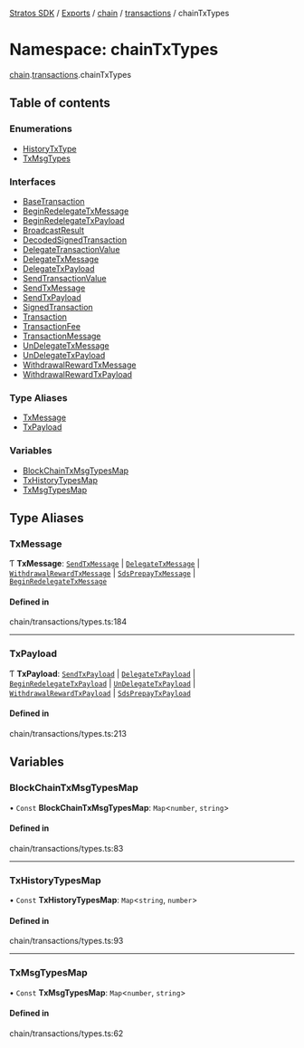 [Stratos SDK](../README.md) / [Exports](../modules.md) / [chain](chain.md) / [transactions](chain.transactions.md) / chainTxTypes

# Namespace: chainTxTypes

[chain](chain.md).[transactions](chain.transactions.md).chainTxTypes

## Table of contents

### Enumerations

- [HistoryTxType](../enums/chain.transactions.chainTxTypes.HistoryTxType.md)
- [TxMsgTypes](../enums/chain.transactions.chainTxTypes.TxMsgTypes.md)

### Interfaces

- [BaseTransaction](../interfaces/chain.transactions.chainTxTypes.BaseTransaction.md)
- [BeginRedelegateTxMessage](../interfaces/chain.transactions.chainTxTypes.BeginRedelegateTxMessage.md)
- [BeginRedelegateTxPayload](../interfaces/chain.transactions.chainTxTypes.BeginRedelegateTxPayload.md)
- [BroadcastResult](../interfaces/chain.transactions.chainTxTypes.BroadcastResult.md)
- [DecodedSignedTransaction](../interfaces/chain.transactions.chainTxTypes.DecodedSignedTransaction.md)
- [DelegateTransactionValue](../interfaces/chain.transactions.chainTxTypes.DelegateTransactionValue.md)
- [DelegateTxMessage](../interfaces/chain.transactions.chainTxTypes.DelegateTxMessage.md)
- [DelegateTxPayload](../interfaces/chain.transactions.chainTxTypes.DelegateTxPayload.md)
- [SendTransactionValue](../interfaces/chain.transactions.chainTxTypes.SendTransactionValue.md)
- [SendTxMessage](../interfaces/chain.transactions.chainTxTypes.SendTxMessage.md)
- [SendTxPayload](../interfaces/chain.transactions.chainTxTypes.SendTxPayload.md)
- [SignedTransaction](../interfaces/chain.transactions.chainTxTypes.SignedTransaction.md)
- [Transaction](../interfaces/chain.transactions.chainTxTypes.Transaction.md)
- [TransactionFee](../interfaces/chain.transactions.chainTxTypes.TransactionFee.md)
- [TransactionMessage](../interfaces/chain.transactions.chainTxTypes.TransactionMessage.md)
- [UnDelegateTxMessage](../interfaces/chain.transactions.chainTxTypes.UnDelegateTxMessage.md)
- [UnDelegateTxPayload](../interfaces/chain.transactions.chainTxTypes.UnDelegateTxPayload.md)
- [WithdrawalRewardTxMessage](../interfaces/chain.transactions.chainTxTypes.WithdrawalRewardTxMessage.md)
- [WithdrawalRewardTxPayload](../interfaces/chain.transactions.chainTxTypes.WithdrawalRewardTxPayload.md)

### Type Aliases

- [TxMessage](chain.transactions.chainTxTypes.md#txmessage)
- [TxPayload](chain.transactions.chainTxTypes.md#txpayload)

### Variables

- [BlockChainTxMsgTypesMap](chain.transactions.chainTxTypes.md#blockchaintxmsgtypesmap)
- [TxHistoryTypesMap](chain.transactions.chainTxTypes.md#txhistorytypesmap)
- [TxMsgTypesMap](chain.transactions.chainTxTypes.md#txmsgtypesmap)

## Type Aliases

### TxMessage

Ƭ **TxMessage**: [`SendTxMessage`](../interfaces/chain.transactions.chainTxTypes.SendTxMessage.md) \| [`DelegateTxMessage`](../interfaces/chain.transactions.chainTxTypes.DelegateTxMessage.md) \| [`WithdrawalRewardTxMessage`](../interfaces/chain.transactions.chainTxTypes.WithdrawalRewardTxMessage.md) \| [`SdsPrepayTxMessage`](../interfaces/sds.transactions.sdsTxTypes.SdsPrepayTxMessage.md) \| [`BeginRedelegateTxMessage`](../interfaces/chain.transactions.chainTxTypes.BeginRedelegateTxMessage.md)

#### Defined in

chain/transactions/types.ts:184

___

### TxPayload

Ƭ **TxPayload**: [`SendTxPayload`](../interfaces/chain.transactions.chainTxTypes.SendTxPayload.md) \| [`DelegateTxPayload`](../interfaces/chain.transactions.chainTxTypes.DelegateTxPayload.md) \| [`BeginRedelegateTxPayload`](../interfaces/chain.transactions.chainTxTypes.BeginRedelegateTxPayload.md) \| [`UnDelegateTxPayload`](../interfaces/chain.transactions.chainTxTypes.UnDelegateTxPayload.md) \| [`WithdrawalRewardTxPayload`](../interfaces/chain.transactions.chainTxTypes.WithdrawalRewardTxPayload.md) \| [`SdsPrepayTxPayload`](../interfaces/sds.transactions.sdsTxTypes.SdsPrepayTxPayload.md)

#### Defined in

chain/transactions/types.ts:213

## Variables

### BlockChainTxMsgTypesMap

• `Const` **BlockChainTxMsgTypesMap**: `Map`\<`number`, `string`\>

#### Defined in

chain/transactions/types.ts:83

___

### TxHistoryTypesMap

• `Const` **TxHistoryTypesMap**: `Map`\<`string`, `number`\>

#### Defined in

chain/transactions/types.ts:93

___

### TxMsgTypesMap

• `Const` **TxMsgTypesMap**: `Map`\<`number`, `string`\>

#### Defined in

chain/transactions/types.ts:62
